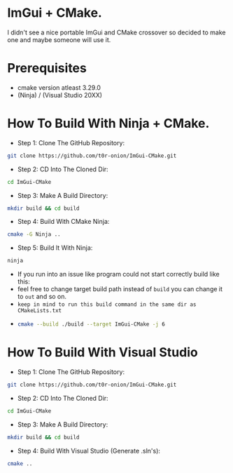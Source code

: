 
# ImGui + CMake.

I didn't see a nice portable ImGui and CMake crossover so decided to make one and maybe someone will use it.

# Prerequisites
- cmake version atleast 3.29.0
- (Ninja) / (Visual Studio 20XX)

# How To Build With Ninja + CMake.

- Step 1: Clone The GitHub Repository: 

```bash
git clone https://github.com/t0r-onion/ImGui-CMake.git
```

- Step 2: CD Into The Cloned Dir:
```bash
cd ImGui-CMake
```

- Step 3: Make A Build Directory:
```bash
mkdir build && cd build
```

- Step 4: Build With CMake Ninja:
```bash
cmake -G Ninja .. 
```

- Step 5: Build It With Ninja: 
```bash 
ninja
```

- If you run into an issue like program could not start correctly build like this:
- feel free to change target build path instead of ```build``` you can change it to ```out``` and so on.
- ```keep in mind to run this build command in the same dir as CMakeLists.txt```
- 
  ```bash
  cmake --build ./build --target ImGui-CMake -j 6
  ```

# How To Build With Visual Studio

- Step 1: Clone The GitHub Repository: 

```bash
git clone https://github.com/t0r-onion/ImGui-CMake.git
```

- Step 2: CD Into The Cloned Dir:
```bash
cd ImGui-CMake
```

- Step 3: Make A Build Directory:
```bash
mkdir build && cd build
```

- Step 4: Build With Visual Studio (Generate .sln's):
```bash
cmake ..
```


    
